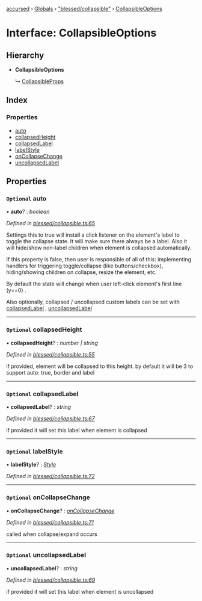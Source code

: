 [accursed](../README.md) › [Globals](../globals.md) › ["blessed/collapsible"](../modules/_blessed_collapsible_.md) › [CollapsibleOptions](_blessed_collapsible_.collapsibleoptions.md)

# Interface: CollapsibleOptions

## Hierarchy

* **CollapsibleOptions**

  ↳ [CollapsibleProps](_jsx_components_collapsible_.collapsibleprops.md)

## Index

### Properties

* [auto](_blessed_collapsible_.collapsibleoptions.md#optional-auto)
* [collapsedHeight](_blessed_collapsible_.collapsibleoptions.md#optional-collapsedheight)
* [collapsedLabel](_blessed_collapsible_.collapsibleoptions.md#optional-collapsedlabel)
* [labelStyle](_blessed_collapsible_.collapsibleoptions.md#optional-labelstyle)
* [onCollapseChange](_blessed_collapsible_.collapsibleoptions.md#optional-oncollapsechange)
* [uncollapsedLabel](_blessed_collapsible_.collapsibleoptions.md#optional-uncollapsedlabel)

## Properties

### `Optional` auto

• **auto**? : *boolean*

*Defined in [blessed/collapsible.ts:65](https://github.com/cancerberoSgx/accursed/blob/5b2518e/src/blessed/collapsible.ts#L65)*

Settings this to true will install a click listener on the element's label to toggle the collapse state. It will make sure there always be a label. Also it will hide/show non-label children when element is collapsed automatically.

If this property is false, then user is responsible of all of this: implementing handlers for triggering toggle/collapse (like buttons/checkbox), hiding/showing children on collapse, resize the element, etc.

By default the state will change when user left-click element's first line (y==0) .

Also optionally, collapsed / uncollapsed custom labels can be set with [collapsedLabel](_blessed_collapsible_.collapsibleoptions.md#optional-collapsedlabel) , [uncollapsedLabel](_blessed_collapsible_.collapsibleoptions.md#optional-uncollapsedlabel)

___

### `Optional` collapsedHeight

• **collapsedHeight**? : *number | string*

*Defined in [blessed/collapsible.ts:55](https://github.com/cancerberoSgx/accursed/blob/5b2518e/src/blessed/collapsible.ts#L55)*

if provided, element will be collapsed to this height. by default it will be 3 to support auto: true, border and label

___

### `Optional` collapsedLabel

• **collapsedLabel**? : *string*

*Defined in [blessed/collapsible.ts:67](https://github.com/cancerberoSgx/accursed/blob/5b2518e/src/blessed/collapsible.ts#L67)*

if provided it will set this label when element is collapsed

___

### `Optional` labelStyle

• **labelStyle**? : *[Style](../modules/_blessedtypes_.md#style)*

*Defined in [blessed/collapsible.ts:72](https://github.com/cancerberoSgx/accursed/blob/5b2518e/src/blessed/collapsible.ts#L72)*

___

### `Optional` onCollapseChange

• **onCollapseChange**? : *[onCollapseChange](_blessed_collapsible_.collapsibleoptions.md#optional-oncollapsechange)*

*Defined in [blessed/collapsible.ts:71](https://github.com/cancerberoSgx/accursed/blob/5b2518e/src/blessed/collapsible.ts#L71)*

called when collapse/expand occurs

___

### `Optional` uncollapsedLabel

• **uncollapsedLabel**? : *string*

*Defined in [blessed/collapsible.ts:69](https://github.com/cancerberoSgx/accursed/blob/5b2518e/src/blessed/collapsible.ts#L69)*

if provided it will set this label when element is uncollapsed
